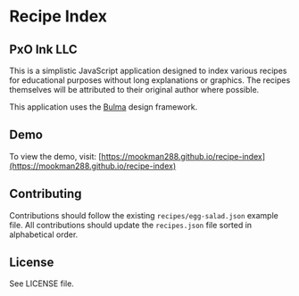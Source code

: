 # Recipe Index
## PxO Ink LLC

This is a simplistic JavaScript application designed to index various recipes for educational purposes without long explanations or graphics. The recipes themselves will be attributed to their original author where possible.

This application uses the [Bulma](https://bulma.io/) design framework.

## Demo

To view the demo, visit: [https://mookman288.github.io/recipe-index](https://mookman288.github.io/recipe-index)

## Contributing

Contributions should follow the existing `recipes/egg-salad.json` example file. All contributions should update the `recipes.json` file sorted in alphabetical order.

## License

See LICENSE file.